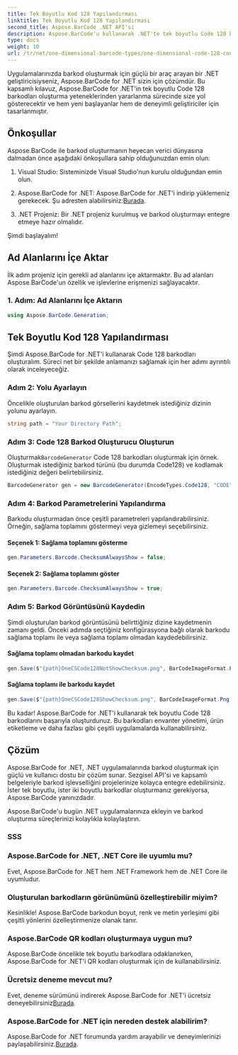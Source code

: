 ```yaml
---
title: Tek Boyutlu Kod 128 Yapılandırması
linktitle: Tek Boyutlu Kod 128 Yapılandırması
second_title: Aspose.BarCode .NET API'si
description: Aspose.BarCode'u kullanarak .NET'te tek boyutlu Code 128 barkodlarını nasıl oluşturacağınızı öğrenin. Sorunsuz barkod entegrasyonu için adım adım kılavuzumuzu izleyin.
type: docs
weight: 10
url: /tr/net/one-dimensional-barcode-types/one-dimensional-code-128-configuration/
---
```


Uygulamalarınızda barkod oluşturmak için güçlü bir araç arayan bir .NET geliştiricisiyseniz, Aspose.BarCode for .NET sizin için çözümdür. Bu kapsamlı kılavuz, Aspose.BarCode for .NET'in tek boyutlu Code 128 barkodları oluşturma yeteneklerinden yararlanma sürecinde size yol gösterecektir ve hem yeni başlayanlar hem de deneyimli geliştiriciler için tasarlanmıştır. 

## Önkoşullar

Aspose.BarCode ile barkod oluşturmanın heyecan verici dünyasına dalmadan önce aşağıdaki önkoşullara sahip olduğunuzdan emin olun:

1. Visual Studio: Sisteminizde Visual Studio'nun kurulu olduğundan emin olun.

2.  Aspose.BarCode for .NET: Aspose.BarCode for .NET'i indirip yüklemeniz gerekecek. Şu adresten alabilirsiniz:[Burada](https://releases.aspose.com/barcode/net/).

3. .NET Projeniz: Bir .NET projeniz kurulmuş ve barkod oluşturmayı entegre etmeye hazır olmalıdır.

Şimdi başlayalım!

## Ad Alanlarını İçe Aktar

İlk adım projeniz için gerekli ad alanlarını içe aktarmaktır. Bu ad alanları Aspose.BarCode'un özellik ve işlevlerine erişmenizi sağlayacaktır.

### 1. Adım: Ad Alanlarını İçe Aktarın

```csharp
using Aspose.BarCode.Generation;
```

## Tek Boyutlu Kod 128 Yapılandırması

Şimdi Aspose.BarCode for .NET'i kullanarak Code 128 barkodları oluşturalım. Süreci net bir şekilde anlamanızı sağlamak için her adımı ayrıntılı olarak inceleyeceğiz.

### Adım 2: Yolu Ayarlayın

Öncelikle oluşturulan barkod görsellerini kaydetmek istediğiniz dizinin yolunu ayarlayın.

```csharp
string path = "Your Directory Path";
```

### Adım 3: Code 128 Barkod Oluşturucu Oluşturun

 Oluşturmak`BarcodeGenerator` Code 128 barkodları oluşturmak için örnek. Oluşturmak istediğiniz barkod türünü (bu durumda Code128) ve kodlamak istediğiniz değeri belirtebilirsiniz.

```csharp
BarcodeGenerator gen = new BarcodeGenerator(EncodeTypes.Code128, "CODE");
```

### Adım 4: Barkod Parametrelerini Yapılandırma

Barkodu oluşturmadan önce çeşitli parametreleri yapılandırabilirsiniz. Örneğin, sağlama toplamını göstermeyi veya gizlemeyi seçebilirsiniz.

#### Seçenek 1: Sağlama toplamını gösterme

```csharp
gen.Parameters.Barcode.ChecksumAlwaysShow = false;
```

#### Seçenek 2: Sağlama toplamını göster

```csharp
gen.Parameters.Barcode.ChecksumAlwaysShow = true;
```

### Adım 5: Barkod Görüntüsünü Kaydedin

Şimdi oluşturulan barkod görüntüsünü belirttiğiniz dizine kaydetmenin zamanı geldi. Önceki adımda seçtiğiniz konfigürasyona bağlı olarak barkodu sağlama toplamı ile veya sağlama toplamı olmadan kaydedebilirsiniz.

#### Sağlama toplamı olmadan barkodu kaydet

```csharp
gen.Save($"{path}OneCSCode128NotShowChecksum.png", BarCodeImageFormat.Png);
```

#### Sağlama toplamı ile barkodu kaydet

```csharp
gen.Save($"{path}OneCSCode128ShowChecksum.png", BarCodeImageFormat.Png);
```

Bu kadar! Aspose.BarCode for .NET'i kullanarak tek boyutlu Code 128 barkodlarını başarıyla oluşturdunuz. Bu barkodları envanter yönetimi, ürün etiketleme ve daha fazlası gibi çeşitli uygulamalarda kullanabilirsiniz.

## Çözüm

Aspose.BarCode for .NET, .NET uygulamalarında barkod oluşturmak için güçlü ve kullanıcı dostu bir çözüm sunar. Sezgisel API'si ve kapsamlı belgeleriyle barkod işlevselliğini projelerinize kolayca entegre edebilirsiniz. İster tek boyutlu, ister iki boyutlu barkodlar oluşturmanız gerekiyorsa, Aspose.BarCode yanınızdadır.

Aspose.BarCode'u bugün .NET uygulamalarınıza ekleyin ve barkod oluşturma süreçlerinizi kolaylıkla kolaylaştırın.

### SSS

### Aspose.BarCode for .NET, .NET Core ile uyumlu mu?
Evet, Aspose.BarCode for .NET hem .NET Framework hem de .NET Core ile uyumludur.

### Oluşturulan barkodların görünümünü özelleştirebilir miyim?
Kesinlikle! Aspose.BarCode barkodun boyut, renk ve metin yerleşimi gibi çeşitli yönlerini özelleştirmenize olanak tanır.

### Aspose.BarCode QR kodları oluşturmaya uygun mu?
Aspose.BarCode öncelikle tek boyutlu barkodlara odaklanırken, Aspose.BarCode for .NET'i QR kodları oluşturmak için de kullanabilirsiniz.

### Ücretsiz deneme mevcut mu?
 Evet, deneme sürümünü indirerek Aspose.BarCode for .NET'i ücretsiz deneyebilirsiniz[Burada](https://releases.aspose.com/).

### Aspose.BarCode for .NET için nereden destek alabilirim?
 Aspose.BarCode for .NET forumunda yardım arayabilir ve deneyimlerinizi paylaşabilirsiniz.[Burada](https://forum.aspose.com/c/barcode/13).
